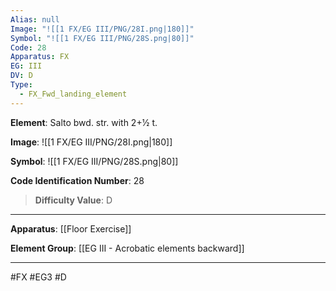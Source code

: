 ```yaml
---
Alias: null
Image: "![[1 FX/EG III/PNG/28I.png|180]]"
Symbol: "![[1 FX/EG III/PNG/28S.png|80]]"
Code: 28
Apparatus: FX
EG: III
DV: D
Type:
  - FX_Fwd_landing_element
---
```

**Element**: Salto bwd. str. with 2+1⁄2 t.

**Image**:
![[1 FX/EG III/PNG/28I.png|180]]

**Symbol**:
![[1 FX/EG III/PNG/28S.png|80]]

**Code Identification Number**: 28

>**Difficulty Value**: D

___
**Apparatus**: [[Floor Exercise]]

**Element Group**: [[EG III - Acrobatic elements backward]]
___
#FX #EG3 #D
